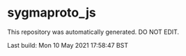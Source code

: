 # sygmaproto_js
This repository was automatically generated. DO NOT EDIT. 

Last build: Mon 10 May 2021 17:58:47 BST
